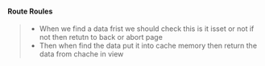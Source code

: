 #### Route Roules
>- When we find a data frist we should check this is it isset or not if not then retutn to back or abort page
>- Then when find the data put it into cache memory then return the data from chache in view

